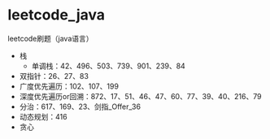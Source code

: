 # leetcode_java
leetcode刷题（java语言）



- 栈
    - 单调栈：42、496、503、739、901、239、84
- 双指针：26、27、83
- 广度优先遍历：102、107、199
- 深度优先遍历or回溯：872、17、51、46、47、60、77、39、40、216、79
- 分治：617、169、23、剑指_Offer_36
- 动态规划：416
- 贪心